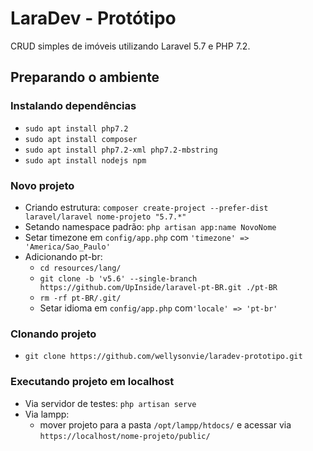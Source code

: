 # LaraDev - Protótipo

<p>CRUD simples de imóveis utilizando Laravel 5.7 e PHP 7.2.</p>

## Preparando o ambiente

### Instalando dependências
- `sudo apt install php7.2`
- `sudo apt install composer`
- `sudo apt install php7.2-xml php7.2-mbstring`
- `sudo apt install nodejs npm`

### Novo projeto
- Criando estrutura: `composer create-project --prefer-dist laravel/laravel nome-projeto "5.7.*"`
- Setando namespace padrão: `php artisan app:name NovoNome`
- Setar timezone em `config/app.php` com `'timezone' => 'America/Sao_Paulo'`
- Adicionando pt-br:
    - `cd resources/lang/`
    - `git clone -b 'v5.6' --single-branch https://github.com/UpInside/laravel-pt-BR.git ./pt-BR`
    - `rm -rf pt-BR/.git/`
    - Setar idioma em `config/app.php` com`'locale' => 'pt-br'`

### Clonando projeto
- `git clone https://github.com/wellysonvie/laradev-prototipo.git`

### Executando projeto em localhost
- Via servidor de testes: `php artisan serve`
- Via lampp:
    - mover projeto para a pasta `/opt/lampp/htdocs/` e acessar via `https://localhost/nome-projeto/public/`

